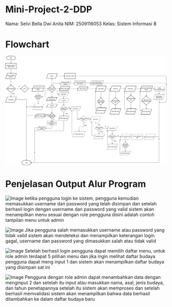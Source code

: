 # Mini-Project-2-DDP
Nama: Selvi Bella Dwi Anita NIM: 2509116053 Kelas: Sistem Informasi B
# Flowchart
![image Alt](https://github.com/SelviBella/Mini-Project-2-DDP/blob/main/flowchartminpro2.drawio.png?raw=true)

# Penjelasan Output Alur Program
![Image](https://github.com/user-attachments/assets/96363f65-53f9-4e1e-867a-c27779e23851)
ketika pengguna login ke sistem, pengguna kemudian memasukkan username dan password yang telah disimpan dan setelah berhasil login dengan username dan password yang valid sistem akan menampilkan menu sesuai dengan role pengguna disini adalah contoh tampilan menu untuk admin

![Image](https://github.com/user-attachments/assets/c60da405-89fa-4b69-a160-0914c1518cc3)
Jika pengguna salah memasukkan username atau password yang tidak valid sistem akan mendeteksi dan menampilkan keterangan login gagal, username dan password yang dimasukkan salah atau tidak valid

![Image](https://github.com/user-attachments/assets/8b09a61b-45fa-4672-837a-a2a70c918976)
Setelah berhasil login pengguna dapat memilih daftar menu, untuk role admin terdapat 5 pilihan menu dan jika ingin melihat daftar budaya pengguna dapat meng input 1 dan sistem akan menampilkan daftar budaya yang disimpan sat ini

![Image](https://github.com/user-attachments/assets/f2a41149-b6cc-4e8b-bb57-7578bb972b9d)
Pengguna dengan role admin dapat menambahkan data dengan menginput 2 dan setelah itu input atau masukkan nama, asal, jenis budaya, dan tahun penetapannya setelah itu sistem akan memproses dan setelah berhasil memvalidasi sistem akan menampilkan bahwa data berhasil ditambahkan ke dalam daftar budaya baru

